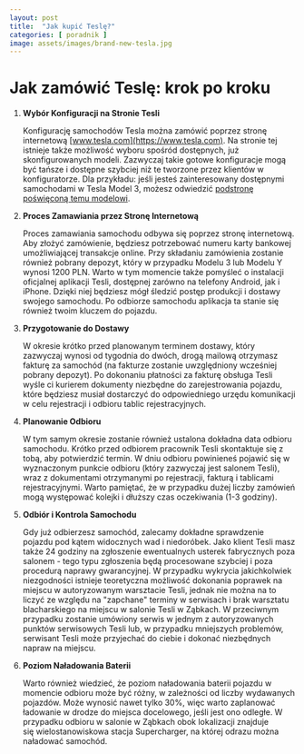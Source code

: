 ```yaml
---
layout: post
title:  "Jak kupić Teslę?"
categories: [ poradnik ]
image: assets/images/brand-new-tesla.jpg
---
```

# Jak zamówić Teslę: krok po kroku

1. **Wybór Konfiguracji na Stronie Tesli**

   Konfigurację samochodów Tesla można zamówić poprzez stronę internetową [www.tesla.com](https://www.tesla.com). Na stronie tej istnieje także możliwość wyboru spośród dostępnych, już skonfigurowanych modeli. Zazwyczaj takie gotowe konfiguracje mogą być tańsze i dostępne szybciej niż te tworzone przez klientów w konfiguratorze. Dla przykładu: jeśli jesteś zainteresowany dostępnymi samochodami w Tesla Model 3, możesz odwiedzić [podstronę poświęconą temu modelowi](https://www.tesla.com/pl_PL/inventory/new/m3).

2. **Proces Zamawiania przez Stronę Internetową**

   Proces zamawiania samochodu odbywa się poprzez stronę internetową. Aby złożyć zamówienie, będziesz potrzebować numeru karty bankowej umożliwiającej transakcje online. Przy składaniu zamówienia zostanie również pobrany depozyt, który w przypadku Modelu 3 lub Modelu Y wynosi 1200 PLN. Warto w tym momencie także pomyśleć o instalacji oficjalnej aplikacji Tesli, dostępnej zarówno na telefony Android, jak i iPhone. Dzięki niej będziesz mógł śledzić postęp produkcji i dostawy swojego samochodu. Po odbiorze samochodu aplikacja ta stanie się również twoim kluczem do pojazdu.

3. **Przygotowanie do Dostawy**

   W okresie krótko przed planowanym terminem dostawy, który zazwyczaj wynosi od tygodnia do dwóch, drogą mailową otrzymasz fakturę za samochód (na fakturze zostanie uwzględniony wcześniej pobrany depozyt). Po dokonaniu płatności za fakturę obsługa Tesli wyśle ci kurierem dokumenty niezbędne do zarejestrowania pojazdu, które będziesz musiał dostarczyć do odpowiedniego urzędu komunikacji w celu rejestracji i odbioru tablic rejestracyjnych.

4. **Planowanie Odbioru**

   W tym samym okresie zostanie również ustalona dokładna data odbioru samochodu. Krótko przed odbiorem pracownik Tesli skontaktuje się z tobą, aby potwierdzić termin. W dniu odbioru powinieneś pojawić się w wyznaczonym punkcie odbioru (który zazwyczaj jest salonem Tesli), wraz z dokumentami otrzymanymi po rejestracji, fakturą i tablicami rejestracyjnymi. Warto pamiętać, że w przypadku dużej liczby zamówień mogą występować kolejki i dłuższy czas oczekiwania (1-3 godziny).

5. **Odbiór i Kontrola Samochodu**

   Gdy już odbierzesz samochód, zalecamy dokładne sprawdzenie pojazdu pod kątem widocznych wad i niedoróbek. Jako klient Tesli masz także 24 godziny na zgłoszenie ewentualnych usterek fabrycznych poza salonem - tego typu zgłoszenia będą procesowane szybciej i poza procedurą naprawy gwarancyjnej. W przypadku wykrycia jakichkolwiek niezgodności istnieje teoretyczna możliwość dokonania poprawek na miejscu w autoryzowanym warsztacie Tesli, jednak nie można na to liczyć ze względu na "zapchane" terminy w serwisach i brak warsztatu blacharskiego na miejscu w salonie Tesli w Ząbkach. W przeciwnym przypadku zostanie umówiony serwis w jednym z autoryzowanych punktów serwisowych Tesli lub, w przypadku mniejszych problemów, serwisant Tesli może przyjechać do ciebie i dokonać niezbędnych napraw na miejscu.

6. **Poziom Naładowania Baterii**

   Warto również wiedzieć, że poziom naładowania baterii pojazdu w momencie odbioru może być różny, w zależności od liczby wydawanych pojazdów. Może wynosić nawet tylko 30%, więc warto zaplanować ładowanie w drodze do miejsca docelowego, jeśli jest ono odległe. W przypadku odbioru w salonie w Ząbkach obok lokalizacji znajduje się wielostanowiskowa stacja Supercharger, na której odrazu można naładować samochód.


[jekyll-docs]: https://jekyllrb.com/docs/home
[jekyll-gh]:   https://github.com/jekyll/jekyll
[jekyll-talk]: https://talk.jekyllrb.com/
